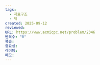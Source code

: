 ```yaml
---
tags:
  - 자료구조
  - 덱
created: 2025-09-12
reviewed:
URL: https://www.acmicpc.net/problem/2346
반복수: "0"
복습:
중요성:
레이팅:
메모:
---
```

